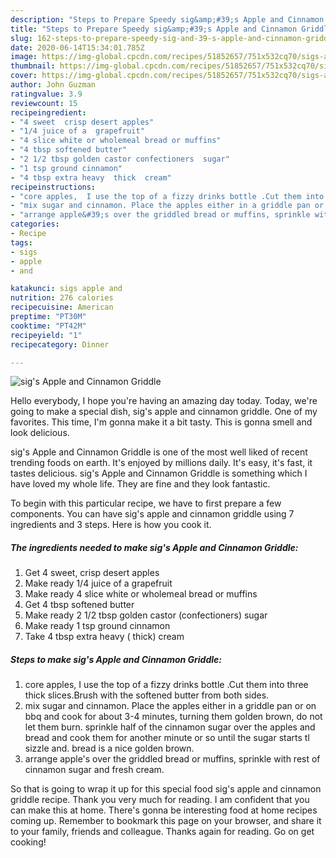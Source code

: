 ```yaml
---
description: "Steps to Prepare Speedy sig&amp;#39;s Apple and Cinnamon Griddle"
title: "Steps to Prepare Speedy sig&amp;#39;s Apple and Cinnamon Griddle"
slug: 162-steps-to-prepare-speedy-sig-and-39-s-apple-and-cinnamon-griddle
date: 2020-06-14T15:34:01.785Z
image: https://img-global.cpcdn.com/recipes/51852657/751x532cq70/sigs-apple-and-cinnamon-griddle-recipe-main-photo.jpg
thumbnail: https://img-global.cpcdn.com/recipes/51852657/751x532cq70/sigs-apple-and-cinnamon-griddle-recipe-main-photo.jpg
cover: https://img-global.cpcdn.com/recipes/51852657/751x532cq70/sigs-apple-and-cinnamon-griddle-recipe-main-photo.jpg
author: John Guzman
ratingvalue: 3.9
reviewcount: 15
recipeingredient:
- "4 sweet  crisp desert apples"
- "1/4 juice of a  grapefruit"
- "4 slice white or wholemeal bread or muffins"
- "4 tbsp softened butter"
- "2 1/2 tbsp golden castor confectioners  sugar"
- "1 tsp ground cinnamon"
- "4 tbsp extra heavy  thick  cream"
recipeinstructions:
- "core apples,  I use the top of a fizzy drinks bottle .Cut them into three thick slices.Brush with the softened butter from both sides."
- "mix sugar and cinnamon. Place the apples either in a griddle pan or on bbq and cook for about 3-4 minutes, turning them golden brown, do not let them burn. sprinkle half of the cinnamon sugar over the apples and bread and cook them for another minute or so until the sugar starts tl sizzle and. bread is a nice golden brown."
- "arrange apple&#39;s over the griddled bread or muffins, sprinkle with rest of cinnamon sugar and fresh cream."
categories:
- Recipe
tags:
- sigs
- apple
- and

katakunci: sigs apple and 
nutrition: 276 calories
recipecuisine: American
preptime: "PT30M"
cooktime: "PT42M"
recipeyield: "1"
recipecategory: Dinner

---
```



![sig&#39;s Apple and Cinnamon Griddle](https://img-global.cpcdn.com/recipes/51852657/751x532cq70/sigs-apple-and-cinnamon-griddle-recipe-main-photo.jpg)

Hello everybody, I hope you're having an amazing day today. Today, we're going to make a special dish, sig&#39;s apple and cinnamon griddle. One of my favorites. This time, I'm gonna make it a bit tasty. This is gonna smell and look delicious.

sig&#39;s Apple and Cinnamon Griddle is one of the most well liked of recent trending foods on earth. It's enjoyed by millions daily. It's easy, it's fast, it tastes delicious. sig&#39;s Apple and Cinnamon Griddle is something which I have loved my whole life. They are fine and they look fantastic.




To begin with this particular recipe, we have to first prepare a few components. You can have sig&#39;s apple and cinnamon griddle using 7 ingredients and 3 steps. Here is how you cook it.

##### The ingredients needed to make sig&#39;s Apple and Cinnamon Griddle:

1. Get 4 sweet,  crisp desert apples
1. Make ready 1/4 juice of a  grapefruit
1. Make ready 4 slice white or wholemeal bread or muffins
1. Get 4 tbsp softened butter
1. Make ready 2 1/2 tbsp golden castor (confectioners)  sugar
1. Make ready 1 tsp ground cinnamon
1. Take 4 tbsp extra heavy ( thick)  cream




##### Steps to make sig&#39;s Apple and Cinnamon Griddle:

1. core apples,  I use the top of a fizzy drinks bottle .Cut them into three thick slices.Brush with the softened butter from both sides.
1. mix sugar and cinnamon. Place the apples either in a griddle pan or on bbq and cook for about 3-4 minutes, turning them golden brown, do not let them burn. sprinkle half of the cinnamon sugar over the apples and bread and cook them for another minute or so until the sugar starts tl sizzle and. bread is a nice golden brown.
1. arrange apple&#39;s over the griddled bread or muffins, sprinkle with rest of cinnamon sugar and fresh cream.




So that is going to wrap it up for this special food sig&#39;s apple and cinnamon griddle recipe. Thank you very much for reading. I am confident that you can make this at home. There's gonna be interesting food at home recipes coming up. Remember to bookmark this page on your browser, and share it to your family, friends and colleague. Thanks again for reading. Go on get cooking!
